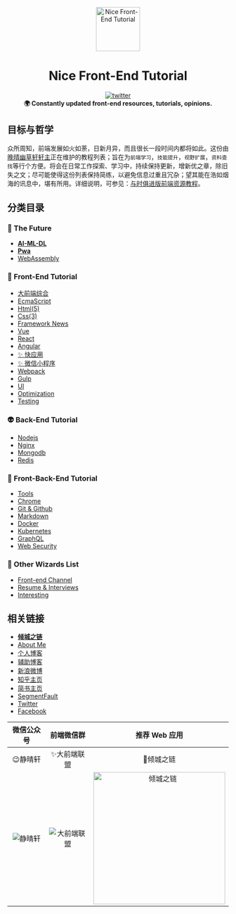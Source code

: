 <p align="center"><img src="https://github.com/nicejade/nice-front-end-tutorial/blob/master/assets/images/lotus.svg" alt="Nice Front-End Tutorial" width="100" height="100"></p>

<h1 align="center">Nice Front-End Tutorial</h1>

<div align="center">
  <a href="https://twitter.com/intent/tweet?text=Cool:&url=https%3A%2F%2Fgithub.com%2Fnicejade%2Fnice-front-end-tutorial">
    <img src="https://img.shields.io/twitter/url/https://github.com/nicejade/nice-front-end-tutorial/blob/master/assets/images/lotus.svg?style=for-the-badge" alt="twitter">
  </a>
</div>
<div align="center">
  <strong>🌍 Constantly updated front-end resources, tutorials, opinions. </strong>
</div>

## 目标与哲学

众所周知，前端发展如火如荼，日新月异，而且很长一段时间内都将如此。这份由[晚晴幽草轩轩主](https://jeffjade.com)正在维护的教程列表；旨在为`前端学习`，`技能提升`，`视野扩展`，`资料查找`等行个方便。将会在日常工作探索、学习中，持续保持更新，增新优之章，除旧失之文；尽可能使得这份列表保持简练，以避免信息过重且冗杂；望其能在浩如烟海的讯息中，堪有所用。详细说明，可参见：[与时俱进版前端资源教程](https://www.jeffjade.com/2017/09/28/127-nice-front-end-tutorial/)。

## 分类目录

### 🐉 The Future
- [**AI-ML-DL**](https://github.com/nicejade/nice-front-end-tutorial/blob/master/tutorial/ai-ml-dl-tutorial.md)
- [**Pwa**](https://github.com/nicejade/nice-front-end-tutorial/blob/master/tutorial/pwa-tutorial.md)
- [WebAssembly](https://github.com/nicejade/nice-front-end-tutorial/blob/master/tutorial/webAssembly.md)

### 🎨 Front-End Tutorial

- [大前端综合](https://github.com/nicejade/nice-front-end-tutorial/blob/master/tutorial/front-end-tutorial.md)
- [EcmaScript](https://github.com/nicejade/nice-front-end-tutorial/blob/master/tutorial/ecmascript-tutorial.md)
- [Html(5)](https://github.com/nicejade/nice-front-end-tutorial/blob/master/tutorial/html-tutorial.md)
- [Css(3)](https://github.com/nicejade/nice-front-end-tutorial/blob/master/tutorial/css3-tutorial.md)
- [Framework News](https://github.com/nicejade/nice-front-end-tutorial/blob/master/tutorial/framework-news.md)
- [Vue](https://github.com/nicejade/nice-front-end-tutorial/blob/master/tutorial/vue-tutorial.md)
- [React](https://github.com/nicejade/nice-front-end-tutorial/blob/master/tutorial/react-tutorial.md)
- [Angular](https://github.com/nicejade/nice-front-end-tutorial/blob/master/tutorial/angular-tutorial.md)
- [✨ 快应用](https://github.com/nicejade/nice-front-end-tutorial/blob/master/tutorial/quickapp-tutorial.md)
- [✨ 微信小程序](https://github.com/nicejade/nice-front-end-tutorial/blob/master/tutorial/wechat-mini-program-tutorial.md)
- [Webpack](https://github.com/nicejade/nice-front-end-tutorial/blob/master/tutorial/webpack-tutorial.md)
- [Gulp](https://github.com/nicejade/nice-front-end-tutorial/blob/master/tutorial/gulp-tutorial.md)
- [UI](https://github.com/nicejade/nice-front-end-tutorial/blob/master/tutorial/ui-tutorial.md)
- [Optimization](https://github.com/nicejade/nice-front-end-tutorial/blob/master/tutorial/optimization-tutorial.md)
- [Testing](https://github.com/nicejade/nice-front-end-tutorial/blob/master/tutorial/testing-tutorial.md)

### 👽 Back-End Tutorial
- [Nodejs](https://github.com/nicejade/nice-front-end-tutorial/blob/master/tutorial/nodejs-tutorial.md)
- [Nginx](https://github.com/nicejade/nice-front-end-tutorial/blob/master/tutorial/nginx-tutorial.md)
- [Mongodb](https://github.com/nicejade/nice-front-end-tutorial/blob/master/tutorial/mongodb-tutorial.md)
- [Redis](https://github.com/nicejade/nice-front-end-tutorial/blob/master/tutorial/redis-tutorial.md)

### 🎣 Front-Back-End Tutorial
- [Tools](https://github.com/nicejade/nice-front-end-tutorial/blob/master/tutorial/tools-tutorial.md)
- [Chrome](https://github.com/nicejade/nice-front-end-tutorial/blob/master/tutorial/chrome-tutorial.md)
- [Git & Github](https://github.com/nicejade/nice-front-end-tutorial/blob/master/tutorial/git-tutorial.md)
- [Markdown](https://github.com/nicejade/nice-front-end-tutorial/blob/master/tutorial/markdown-tutorial.md)
- [Docker](https://github.com/nicejade/nice-front-end-tutorial/blob/master/tutorial/docker-tutorial.md)
- [Kubernetes](https://github.com/nicejade/nice-front-end-tutorial/blob/master/tutorial/kubernetes-tutorial.md)
- [GraphQL](https://github.com/nicejade/nice-front-end-tutorial/blob/master/tutorial/graphql-tutorial.md)
- [Web Security](https://github.com/nicejade/nice-front-end-tutorial/blob/master/tutorial/web-security-tutorial.md)

### 🌷 Other Wizards List
- [Front-end Channel](https://github.com/nicejade/nice-front-end-tutorial/blob/master/tutorial/front-end-channel.md)
- [Resume & Interviews](https://github.com/nicejade/nice-front-end-tutorial/blob/master/tutorial/resume-interviews-tutorial.md)
- [Interesting](https://github.com/nicejade/nice-front-end-tutorial/blob/master/tutorial/interesting-tutorial.md)

## 相关链接

- [**倾城之链**](https://nicelinks.site?from=github)
- [About Me](https://about.me/nicejade)
- [个人博客](https://jeffjade.com/nicelinks)
- [辅助博客](https://blog.lovejade.cn/)
- [新浪微博](https://weibo.com/jeffjade)
- [知乎主页](https://www.zhihu.com/people/yang-qiong-pu/)
- [简书主页](https://www.jianshu.com/u/9aae3d8f4c3d)
- [SegmentFault](https://segmentfault.com/u/jeffjade)
- [Twitter](https://twitter.com/jeffjade2)
- [Facebook](https://www.facebook.com/yang.gang.jade)


| 微信公众号 | 前端微信群 | 推荐 Web 应用 |
| :---: | :---: | :---: |
| 😉静晴轩 | ✨大前端联盟 | 🎉倾城之链 |
| ![静晴轩](https://raw.githubusercontent.com/nicejade/nice-front-end-tutorial/master/assets/images/静晴轩.jpg) | ![大前端联盟](https://image.nicelinks.site/wqycx-weixin.png?ver=1.0) | <img src="https://image.nicelinks.site/nice-links.png" width="300px" alt="倾城之链"> |
